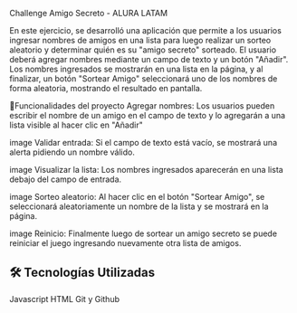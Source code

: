 Challenge Amigo Secreto - ALURA LATAM


En este ejercicio, se desarrolló una aplicación que permite a los usuarios ingresar nombres de amigos en una lista para luego realizar un sorteo aleatorio y determinar quién es su "amigo secreto" sorteado. El usuario deberá agregar nombres mediante un campo de texto y un botón "Añadir". Los nombres ingresados se mostrarán en una lista en la página, y al finalizar, un botón "Sortear Amigo" seleccionará uno de los nombres de forma aleatoria, mostrando el resultado en pantalla.

🔨Funcionalidades del proyecto
Agregar nombres: Los usuarios pueden escribir el nombre de un amigo en el campo de texto y lo agregarán a una lista visible al hacer clic en "Añadir"

image
Validar entrada: Si el campo de texto está vacío, se mostrará una alerta pidiendo un nombre válido.

image
Visualizar la lista: Los nombres ingresados aparecerán en una lista debajo del campo de entrada.

image
Sorteo aleatorio: Al hacer clic en el botón "Sortear Amigo", se seleccionará aleatoriamente un nombre de la lista y se mostrará en la página.

image
Reinicio: Finalmente luego de sortear un amigo secreto se puede reiniciar el juego ingresando nuevamente otra lista de amigos.

## 🛠️ Tecnologías Utilizadas

Javascript
HTML
Git y Github

